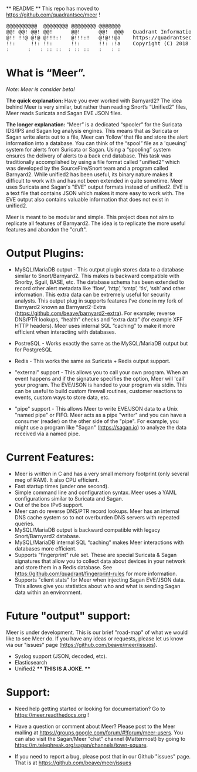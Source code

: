 
** README ** This repo has moved to https://github.com/quadrantsec/meer !

<pre>
@@@@@@@@@@  @@@@@@@@ @@@@@@@@ @@@@@@@    
@@! @@! @@! @@!      @@!      @@!  @@@   Quadrant Information Security
@!! !!@ @!@ @!!!:!   @!!!:!   @!@!!@a    https://quadrantsec.com
!!:     !!: !!:      !!:      !!: :!a    Copyright (C) 2018
:      :   : :: ::  : :: ::   :   : :
</pre>


# What is “Meer”. 

<i>Note: Meer is consider beta!</i>

<b>The quick explanation: </b> Have you ever worked with Barnyard2?  The idea behind Meer is very similar,  but rather than reading Snort’s “Unified2” files,  Meer reads Suricata and Sagan EVE JSON files. 

<b>The longer explanation: </b> “Meer” is a dedicated “spooler” for the Suricata IDS/IPS and Sagan log analysis engines.  This means that as Suricata or Sagan write alerts out to a file,  Meer can ‘follow’ that file and store the alert information into a database.  You can think of the “spool” file as a 'queuing' system for alerts from Suricata or Sagan.   Using a “spooling” system ensures the delivery of alerts to a back end database.  This task was traditionally accomplished by using a file format called "unified2" which was developed by the SourceFire/Snort team and a program called Barnyard2.  While unified2 has been useful,  its binary nature makes it difficult to work with and has not been extended in quite sometime.  Meer uses Suricata and Sagan's "EVE" output formats instead of unified2.  EVE is a text file that contains JSON which makes it more easy to work with.  The EVE output also contains valuable information that does not exist in unified2.

Meer is meant to be modular and simple. This project does not aim to replicate all features of Barnyard2.  The idea is to replicate the more useful features and abandon the "cruft".

# Output Plugins:

* MySQL/MariaDB output - This output plugin stores data to a database similar to Snort/Barnyard2.  This makes is backward compatible with Snorby,  Sguil, BASE, etc. The database schema has been extended to record other alert metadata like ‘flow’, ‘http’, ‘smtp’, ‘tls’, ‘ssh’ and other information.  This extra data can be extremely useful for security analysts.   This output plug in supports features I’ve done in my fork of Barnyard2 known as Barnyard2-Extra (https://github.com/beave/barnyard2-extra). For example; reverse DNS/PTR lookups,  “health” checks and “extra data” (for example XFF HTTP headers).   Meer uses internal SQL “caching” to make it more efficient when interacting with databases. 

* PostreSQL - Works exactly the same as the MySQL/MariaDB output but for PostgreSQL

* Redis - This works the same as Suricata + Redis output support. 

* "external" support - This allows you to call your own program.  When an event happens and if the signature specifies the option,  Meer will 'call' your program.  The EVE/JSON is handed to your program via stdin.  This can be useful to build custom firewall routines, customer reactions to events,  custom ways to store data, etc. 

* "pipe" support - This allows Meer to write EVE/JSON data to a Unix "named pipe" or FIFO.  Meer acts as a pipe "writer" and you can have a consumer (reader) on the other side of the "pipe".  For example,  you might use a program like "Sagan" (https://sagan.io) to analyze the data received via a named pipe.


# Current Features:


* Meer is written in C and has a very small memory footprint (only several meg of RAM).  It also CPU efficient. 
* Fast startup times (under one second).  
* Simple command line and configuration syntax.  Meer uses a YAML configurations similar to Suricata and Sagan. 
* Out of the box IPv6 support. 
* Meer can do reverse DNS/PTR record lookups.   Meer has an internal DNS cache system so to not overburden DNS servers with repeated queries. 
* MySQL/MariaDB output is backward compatible with legacy Snort/Barnyard2 database.
* MySQL/MariaDB internal SQL “caching” makes Meer interactions with databases more efficient. 
* Supports "fingerprint" rule set.  These are special Suricata & Sagan signatures that allow you to collect data about devices in your network and store them in a Redis database.  See https://github.com/quadrant/fingerprint-rules for more information.
* Supports "client stats" for Meer when injecting Sagan EVE/JSON data.  This allows give you statistics about who and what is sending Sagan data within an environment. 

# Future "output" support: 

Meer is under development.  This is our brief "road-map" of what we would like to see Meer do.  If
you have any ideas or requests,  please let us know via our "issues" page (https://github.com/beave/meer/issues).

* Syslog support (JSON, decoded, etc). 
* Elasticsearch
* Unified2 <b> ** THIS IS A JOKE. ** </b>

# Support:

* Need help getting started or looking for documentation? Go to https://meer.readthedocs.org !

* Have a question or comment about Meer?  Please post to the Meer mailing at https://groups.google.com/forum/#!forum/meer-users. You can also visit the Sagan/Meer "chat" channel (Mattermost) by going to https://m.telephreak.org/sagan/channels/town-square.

* If you need to report a bug,  please post that in our Github "issues" page.  That is at https://github.com/beave/meer/issues

